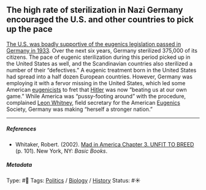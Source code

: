 ## The high rate of sterilization in Nazi Germany encouraged the U.S. and other countries to pick up the pace

[The U.S. was boadly supportive of the eugenics legislation passed in Germany in 1933](The%20U.S.%20was%20boadly%20supportive%20of%20the%20eugenics%20legislation%20passed%20in%20Germany%20in%201933.md). Over the next six years, Germany sterilized 375,000 of its citizens. The pace of eugenic sterilization during this period picked up in the United States as well, and the Scandinavian countries also sterilized a number of their “defectives.” A eugenic treatment born in the United States had spread into a half dozen European countries. However, Germany was employing it with a fervor missing in the United States, which led some American [eugenicists](Eugenics.md) to fret that [Hitler]() was now “beating us at our own game.” While America was “pussy-footing around” with the procedure, complained [Leon Whitney](), field secretary for the American [Eugenics](Eugenics.md) Society, Germany was making “herself a stronger nation.”

---

##### References

* Whitaker, Robert. (2002). [Mad in America Chapter 3. UNFIT TO BREED](Mad%20in%20America%20Chapter%203.%20UNFIT%20TO%20BREED.md) (p. 101). New York, NY: *Basic Books*.

##### Metadata

Type: #🔴 
Tags: [Politics](Politics.md) / [Biology]() / [History]() 
Status: #☀️ 
